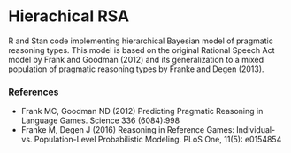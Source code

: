 # Hierachical RSA
R and Stan code implementing hierarchical Bayesian model of pragmatic reasoning types.
This model is based on the original Rational Speech Act model by Frank and Goodman (2012) and its generalization to a mixed population of pragmatic reasoning types by Franke and Degen (2013).

### References
- Frank MC, Goodman ND (2012) Predicting Pragmatic Reasoning in Language Games. Science 336 (6084):998
- Franke M, Degen J (2016) Reasoning in Reference Games: Individual- vs. Population-Level Probabilistic Modeling. PLoS One, 11(5): e0154854
